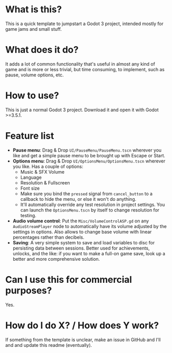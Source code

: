 # What is this?
This is a quick template to jumpstart a Godot 3 project, intended mostly for game jams and small stuff.

# What does it do?
It adds a lot of common functionality that's useful in almost any kind of game and is more or less trivial, but time consuming, to implement, such as pause, volume options, etc.

# How to use?
This is just a normal Godot 3 project. Download it and open it with Godot >=3.5.1.

# Feature list
- **Pause menu**: Drag & Drop `UI/PauseMenu/PauseMenu.tscn` wherever you like and get a simple pause menu to be brought up with Escape or Start.
- **Options menu**: Drag & Drop `UI/OptionsMenu/OptionsMenu.tscn` wherever you like. Has a couple of options:
    - Music & SFX Volume
    - Language
    - Resolution & Fullscreen
    - Font size
    - Make sure you bind the `pressed` signal from `cancel_button` to a callback to hide the menu, or else it won't do anything.
    - It'll automatically override any test resolution in project settings. You can launch the `OptionsMenu.tscn` by itself to change resolution for testing.
- **Audio volume control**: Put the `Misc/VolumeControlASP.gd` on any `AudioStreamPlayer` node to automatically have its volume adjusted by the settings in options. Also allows to change base volume with linear percentages rather than decibels.
- **Saving**: A very simple system to save and load variables to disc for persisting data between sessions. Better used for achievements, unlocks, and the like: if you want to make a full-on game save, look up a better and more comprehensive solution.

# Can I use this for commercial purposes?
Yes.

# How do I do X? / How does Y work?
If something from the template is unclear, make an issue in GitHub and I'll and and update this readme (eventually).